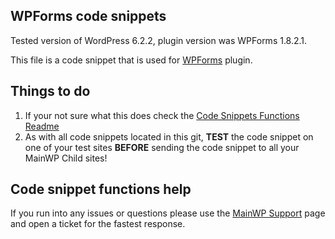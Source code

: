 ## WPForms code snippets

Tested version of WordPress 6.2.2, plugin version was WPForms 1.8.2.1.

This file is a code snippet that is used for [WPForms](https://wordpress.org/plugins/wpforms-lite//) plugin. 

## Things to do

1. If your not sure what this does check the [Code Snippets Functions Readme](https://github.com/mainwp/Code-Snippets-Functions/blob/master/README.md)
2. As with all code snippets located in this git, **TEST** the code snippet on one of your test sites **BEFORE** sending the code snippet to all your MainWP Child sites!

## Code snippet functions help

If you run into any issues or questions please use the [MainWP Support](https://mainwp.com/support/) page and open a ticket for the fastest response.
